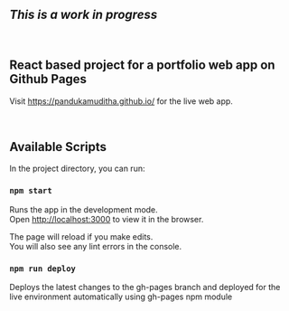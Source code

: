 ## _This is a work in progress_

<br>

## React based project for a portfolio web app on Github Pages

Visit https://pandukamuditha.github.io/ for the live web app.

<br>

## Available Scripts

In the project directory, you can run:

### `npm start`

Runs the app in the development mode.<br /> Open
[http://localhost:3000](http://localhost:3000) to view it in the browser.

The page will reload if you make edits.<br /> You will also see any lint errors
in the console.

### `npm run deploy`

Deploys the latest changes to the gh-pages branch and deployed for the live environment automatically using gh-pages npm module
